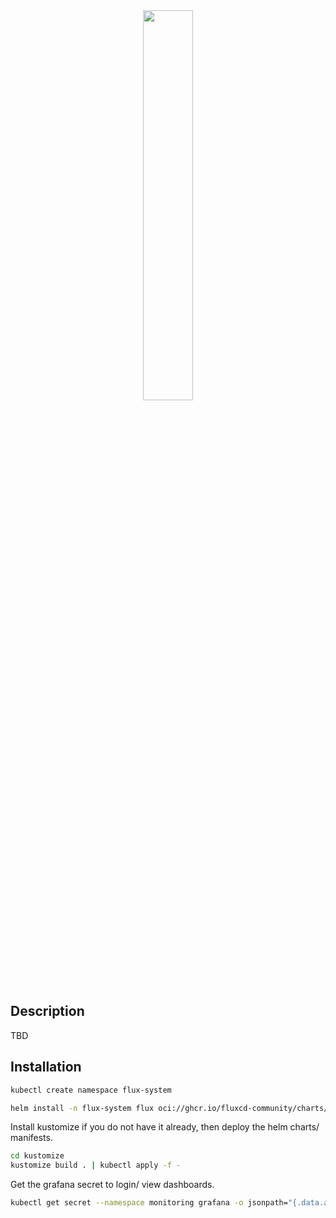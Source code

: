 
<div align="center">
<img src="https://github.com/td4b/CloudScan/blob/master/icon.png" width="40%">
</div>

## Description

TBD

## Installation

```bash
kubectl create namespace flux-system
```

```bash
helm install -n flux-system flux oci://ghcr.io/fluxcd-community/charts/flux2
```

Install kustomize if you do not have it already, then deploy the helm charts/ manifests.

```bash
cd kustomize
kustomize build . | kubectl apply -f -
```

Get the grafana secret to login/ view dashboards.

```bash
kubectl get secret --namespace monitoring grafana -o jsonpath="{.data.admin-password}" | base64 --decode ; echo
```
